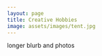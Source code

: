 ```yaml
---
layout: page
title: Creative Hobbies
image: assets/images/tent.jpg
---
```


longer blurb and photos

